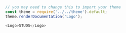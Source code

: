 ```javascript
// you may need to change this to import your theme
const theme = require('../../theme').default;
theme.renderDocumentation('Logo');
```

```javascript
<Logo>STUDS</Logo>
```
